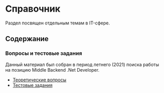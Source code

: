 # Справочник
Раздел посвящен отдельным темам в IT-сфере.

## Содержание
### Вопросы и тестовые задания
Данный материал был собран в период летнего (2021) поиска работы на позицию Middle Backend .Net Developer.

* [Теоретические вопросы](https://github.com/boogiedk/dotnetfaq/blob/master/handbook/job/Questions.md)
* [Тестовые задания](https://github.com/boogiedk/dotnetfaq/blob/master/handbook/job/TestTasks.md)
